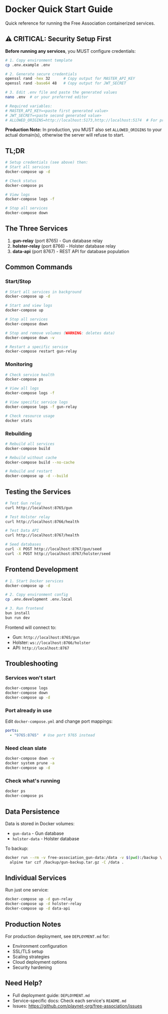 # Docker Quick Start Guide

Quick reference for running the Free Association containerized services.

## ⚠️ CRITICAL: Security Setup First

**Before running any services**, you MUST configure credentials:

```bash
# 1. Copy environment template
cp .env.example .env

# 2. Generate secure credentials
openssl rand -hex 32      # Copy output for MASTER_API_KEY
openssl rand -base64 48   # Copy output for JWT_SECRET

# 3. Edit .env file and paste the generated values
nano .env  # or your preferred editor

# Required variables:
# MASTER_API_KEY=<paste first generated value>
# JWT_SECRET=<paste second generated value>
# ALLOWED_ORIGINS=http://localhost:5173,http://localhost:5174  # For production: your domains
```

**Production Note:** In production, you MUST also set `ALLOWED_ORIGINS` to your actual domain(s), otherwise the server will refuse to start.

## TL;DR

```bash
# Setup credentials (see above) then:
# Start all services
docker-compose up -d

# Check status
docker-compose ps

# View logs
docker-compose logs -f

# Stop all services
docker-compose down
```

## The Three Services

1. **gun-relay** (port 8765) - Gun database relay
2. **holster-relay** (port 8766) - Holster database relay
3. **data-api** (port 8767) - REST API for database population

## Common Commands

### Start/Stop

```bash
# Start all services in background
docker-compose up -d

# Start and view logs
docker-compose up

# Stop all services
docker-compose down

# Stop and remove volumes (WARNING: deletes data)
docker-compose down -v

# Restart a specific service
docker-compose restart gun-relay
```

### Monitoring

```bash
# Check service health
docker-compose ps

# View all logs
docker-compose logs -f

# View specific service logs
docker-compose logs -f gun-relay

# Check resource usage
docker stats
```

### Rebuilding

```bash
# Rebuild all services
docker-compose build

# Rebuild without cache
docker-compose build --no-cache

# Rebuild and restart
docker-compose up -d --build
```

## Testing the Services

```bash
# Test Gun relay
curl http://localhost:8765/gun

# Test Holster relay
curl http://localhost:8766/health

# Test Data API
curl http://localhost:8767/health

# Seed databases
curl -X POST http://localhost:8767/gun/seed
curl -X POST http://localhost:8767/holster/seed
```

## Frontend Development

```bash
# 1. Start Docker services
docker-compose up -d

# 2. Copy environment config
cp .env.development .env.local

# 3. Run frontend
bun install
bun run dev
```

Frontend will connect to:
- Gun: `http://localhost:8765/gun`
- Holster: `ws://localhost:8766/holster`
- API: `http://localhost:8767`

## Troubleshooting

### Services won't start
```bash
docker-compose logs
docker-compose down
docker-compose up -d
```

### Port already in use
Edit `docker-compose.yml` and change port mappings:
```yaml
ports:
  - "9765:8765"  # Use port 9765 instead
```

### Need clean slate
```bash
docker-compose down -v
docker system prune -a
docker-compose up -d
```

### Check what's running
```bash
docker ps
docker-compose ps
```

## Data Persistence

Data is stored in Docker volumes:
- `gun-data` - Gun database
- `holster-data` - Holster database

To backup:
```bash
docker run --rm -v free-association_gun-data:/data -v $(pwd):/backup \
  alpine tar czf /backup/gun-backup.tar.gz -C /data .
```

## Individual Services

Run just one service:
```bash
docker-compose up -d gun-relay
docker-compose up -d holster-relay
docker-compose up -d data-api
```

## Production Notes

For production deployment, see `DEPLOYMENT.md` for:
- Environment configuration
- SSL/TLS setup
- Scaling strategies
- Cloud deployment options
- Security hardening

## Need Help?

- Full deployment guide: `DEPLOYMENT.md`
- Service-specific docs: Check each service's `README.md`
- Issues: https://github.com/playnet-org/free-association/issues
